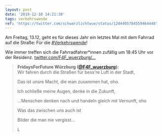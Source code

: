 ```yaml
---
layout: post
date: '2019-12-10 14:21:30'
tags: verkehrswende
ref: 'https://twitter.com/schwarzlichtwue/status/1204405784559464448'
---
```

Am Freitag, 13.12, geht es für dieses Jahr ein letztes Mal mit dem Fahrrad auf die Straße: Für die [#Verkehrswende](/t/verkehrswende)!



Wie immer treffen sich die Fahrradfahrer\*innen zufällig um 18:45 Uhr vor der Residenz. [twitter.com/F4F_wuerzburg/…](https://twitter.com/F4F_wuerzburg/status/1204404392482394113)
> <b>FridaysForFuture Würzburg ([@F4F_wuerzburg](https://twitter.com/F4F_wuerzburg)):</b>  
>Wir fahren durch die Straßen für bess're Luft in der Stadt,  
>  
>Das ist unsre Macht, die man zusammen hat, oho.  
>  
>Ich schließe meine Augen, denke in die Zukunft,  
>  
>...Menschen denken nach und handeln gleich mit Vernunft, oho  
>  
>  
>  
>Was das zwischen uns auch ist  
>  
>Bilder die man nie vergisst...  
>  
>L   

